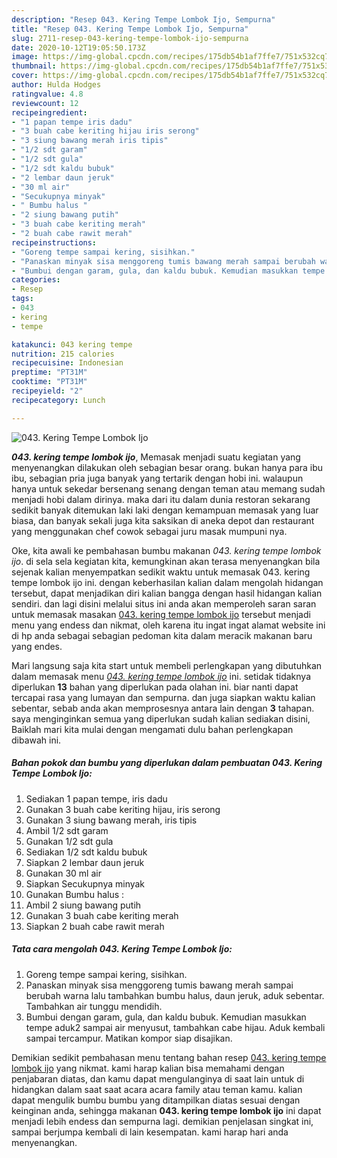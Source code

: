 ```yaml
---
description: "Resep 043. Kering Tempe Lombok Ijo, Sempurna"
title: "Resep 043. Kering Tempe Lombok Ijo, Sempurna"
slug: 2711-resep-043-kering-tempe-lombok-ijo-sempurna
date: 2020-10-12T19:05:50.173Z
image: https://img-global.cpcdn.com/recipes/175db54b1af7ffe7/751x532cq70/043-kering-tempe-lombok-ijo-foto-resep-utama.jpg
thumbnail: https://img-global.cpcdn.com/recipes/175db54b1af7ffe7/751x532cq70/043-kering-tempe-lombok-ijo-foto-resep-utama.jpg
cover: https://img-global.cpcdn.com/recipes/175db54b1af7ffe7/751x532cq70/043-kering-tempe-lombok-ijo-foto-resep-utama.jpg
author: Hulda Hodges
ratingvalue: 4.8
reviewcount: 12
recipeingredient:
- "1 papan tempe iris dadu"
- "3 buah cabe keriting hijau iris serong"
- "3 siung bawang merah iris tipis"
- "1/2 sdt garam"
- "1/2 sdt gula"
- "1/2 sdt kaldu bubuk"
- "2 lembar daun jeruk"
- "30 ml air"
- "Secukupnya minyak"
- " Bumbu halus "
- "2 siung bawang putih"
- "3 buah cabe keriting merah"
- "2 buah cabe rawit merah"
recipeinstructions:
- "Goreng tempe sampai kering, sisihkan."
- "Panaskan minyak sisa menggoreng tumis bawang merah sampai berubah warna lalu tambahkan bumbu halus, daun jeruk, aduk sebentar. Tambahkan air tunggu mendidih."
- "Bumbui dengan garam, gula, dan kaldu bubuk. Kemudian masukkan tempe aduk2 sampai air menyusut, tambahkan cabe hijau. Aduk kembali sampai tercampur. Matikan kompor siap disajikan."
categories:
- Resep
tags:
- 043
- kering
- tempe

katakunci: 043 kering tempe 
nutrition: 215 calories
recipecuisine: Indonesian
preptime: "PT31M"
cooktime: "PT31M"
recipeyield: "2"
recipecategory: Lunch

---
```



![043. Kering Tempe Lombok Ijo](https://img-global.cpcdn.com/recipes/175db54b1af7ffe7/751x532cq70/043-kering-tempe-lombok-ijo-foto-resep-utama.jpg)

<b><i>043. kering tempe lombok ijo</i></b>, Memasak menjadi suatu kegiatan yang menyenangkan dilakukan oleh sebagian besar orang. bukan hanya para ibu ibu, sebagian pria juga banyak yang tertarik dengan hobi ini. walaupun hanya untuk sekedar bersenang senang dengan teman atau memang sudah menjadi hobi dalam dirinya. maka dari itu dalam dunia restoran sekarang sedikit banyak ditemukan laki laki dengan kemampuan memasak yang luar biasa, dan banyak sekali juga kita saksikan di aneka depot dan restaurant yang menggunakan chef cowok sebagai juru masak mumpuni nya.

Oke, kita awali ke pembahasan bumbu makanan <i>043. kering tempe lombok ijo</i>. di sela sela kegiatan kita, kemungkinan akan terasa menyenangkan bila sejenak kalian menyempatkan sedikit waktu untuk memasak 043. kering tempe lombok ijo ini. dengan keberhasilan kalian dalam mengolah hidangan tersebut, dapat menjadikan diri kalian bangga dengan hasil hidangan kalian sendiri. dan lagi disini melalui situs ini anda akan memperoleh saran saran untuk memasak masakan <u>043. kering tempe lombok ijo</u> tersebut menjadi menu yang endess dan nikmat, oleh karena itu ingat ingat alamat website ini di hp anda sebagai sebagian pedoman kita dalam meracik makanan baru yang endes.




Mari langsung saja kita start untuk membeli perlengkapan yang dibutuhkan dalam memasak menu <u><i>043. kering tempe lombok ijo</i></u> ini. setidak tidaknya diperlukan <b>13</b> bahan yang diperlukan pada olahan ini. biar nanti dapat tercapai rasa yang lumayan dan sempurna. dan juga siapkan waktu kalian sebentar, sebab anda akan memprosesnya antara lain dengan <b>3</b> tahapan. saya menginginkan semua yang diperlukan sudah kalian sediakan disini, Baiklah mari kita mulai dengan mengamati dulu bahan perlengkapan dibawah ini.

<!--inarticleads1-->

##### Bahan pokok dan bumbu yang diperlukan dalam pembuatan 043. Kering Tempe Lombok Ijo:

1. Sediakan 1 papan tempe, iris dadu
1. Gunakan 3 buah cabe keriting hijau, iris serong
1. Gunakan 3 siung bawang merah, iris tipis
1. Ambil 1/2 sdt garam
1. Gunakan 1/2 sdt gula
1. Sediakan 1/2 sdt kaldu bubuk
1. Siapkan 2 lembar daun jeruk
1. Gunakan 30 ml air
1. Siapkan Secukupnya minyak
1. Gunakan  Bumbu halus :
1. Ambil 2 siung bawang putih
1. Gunakan 3 buah cabe keriting merah
1. Siapkan 2 buah cabe rawit merah




<!--inarticleads2-->

##### Tata cara mengolah 043. Kering Tempe Lombok Ijo:

1. Goreng tempe sampai kering, sisihkan.
1. Panaskan minyak sisa menggoreng tumis bawang merah sampai berubah warna lalu tambahkan bumbu halus, daun jeruk, aduk sebentar. Tambahkan air tunggu mendidih.
1. Bumbui dengan garam, gula, dan kaldu bubuk. Kemudian masukkan tempe aduk2 sampai air menyusut, tambahkan cabe hijau. Aduk kembali sampai tercampur. Matikan kompor siap disajikan.




Demikian sedikit pembahasan menu tentang bahan resep <u>043. kering tempe lombok ijo</u> yang nikmat. kami harap kalian bisa memahami dengan penjabaran diatas, dan kamu dapat mengulanginya di saat lain untuk di hidangkan dalam saat saat acara acara family atau teman kamu. kalian dapat mengulik bumbu bumbu yang ditampilkan diatas sesuai dengan keinginan anda, sehingga makanan <b>043. kering tempe lombok ijo</b> ini dapat menjadi lebih endess dan sempurna lagi. demikian penjelasan singkat ini, sampai berjumpa kembali di lain kesempatan. kami harap hari anda menyenangkan.

